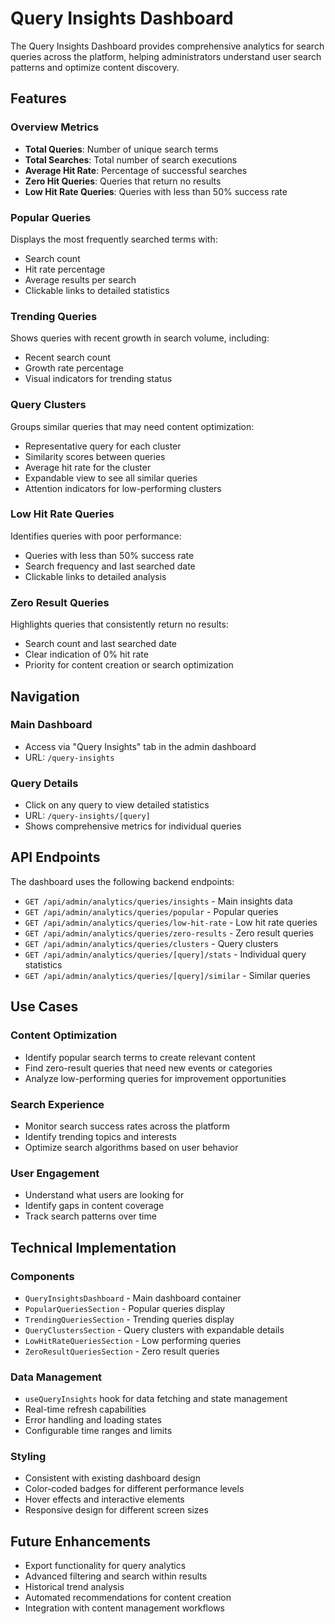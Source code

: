# Query Insights Dashboard

The Query Insights Dashboard provides comprehensive analytics for search queries across the platform, helping administrators understand user search patterns and optimize content discovery.

## Features

### Overview Metrics

- **Total Queries**: Number of unique search terms
- **Total Searches**: Total number of search executions
- **Average Hit Rate**: Percentage of successful searches
- **Zero Hit Queries**: Queries that return no results
- **Low Hit Rate Queries**: Queries with less than 50% success rate

### Popular Queries

Displays the most frequently searched terms with:

- Search count
- Hit rate percentage
- Average results per search
- Clickable links to detailed statistics

### Trending Queries

Shows queries with recent growth in search volume, including:

- Recent search count
- Growth rate percentage
- Visual indicators for trending status

### Query Clusters

Groups similar queries that may need content optimization:

- Representative query for each cluster
- Similarity scores between queries
- Average hit rate for the cluster
- Expandable view to see all similar queries
- Attention indicators for low-performing clusters

### Low Hit Rate Queries

Identifies queries with poor performance:

- Queries with less than 50% success rate
- Search frequency and last searched date
- Clickable links to detailed analysis

### Zero Result Queries

Highlights queries that consistently return no results:

- Search count and last searched date
- Clear indication of 0% hit rate
- Priority for content creation or search optimization

## Navigation

### Main Dashboard

- Access via "Query Insights" tab in the admin dashboard
- URL: `/query-insights`

### Query Details

- Click on any query to view detailed statistics
- URL: `/query-insights/[query]`
- Shows comprehensive metrics for individual queries

## API Endpoints

The dashboard uses the following backend endpoints:

- `GET /api/admin/analytics/queries/insights` - Main insights data
- `GET /api/admin/analytics/queries/popular` - Popular queries
- `GET /api/admin/analytics/queries/low-hit-rate` - Low hit rate queries
- `GET /api/admin/analytics/queries/zero-results` - Zero result queries
- `GET /api/admin/analytics/queries/clusters` - Query clusters
- `GET /api/admin/analytics/queries/[query]/stats` - Individual query statistics
- `GET /api/admin/analytics/queries/[query]/similar` - Similar queries

## Use Cases

### Content Optimization

- Identify popular search terms to create relevant content
- Find zero-result queries that need new events or categories
- Analyze low-performing queries for improvement opportunities

### Search Experience

- Monitor search success rates across the platform
- Identify trending topics and interests
- Optimize search algorithms based on user behavior

### User Engagement

- Understand what users are looking for
- Identify gaps in content coverage
- Track search patterns over time

## Technical Implementation

### Components

- `QueryInsightsDashboard` - Main dashboard container
- `PopularQueriesSection` - Popular queries display
- `TrendingQueriesSection` - Trending queries display
- `QueryClustersSection` - Query clusters with expandable details
- `LowHitRateQueriesSection` - Low performing queries
- `ZeroResultQueriesSection` - Zero result queries

### Data Management

- `useQueryInsights` hook for data fetching and state management
- Real-time refresh capabilities
- Error handling and loading states
- Configurable time ranges and limits

### Styling

- Consistent with existing dashboard design
- Color-coded badges for different performance levels
- Hover effects and interactive elements
- Responsive design for different screen sizes

## Future Enhancements

- Export functionality for query analytics
- Advanced filtering and search within results
- Historical trend analysis
- Automated recommendations for content creation
- Integration with content management workflows
